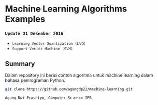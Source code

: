 # Machine Learning Algorithms Examples

### `Update 31 Desember 2016`
- `Learning Vector Quantization (LVQ)`
- `Support Vector Machine (SVM)`

## Summary
Dalam repository ini berisi contoh algoritma untuk machine learning dalam bahasa pemrograman Python.
```bash
git clone https://github.com/agungdp22/machine-learning.git
```

```Agung Dwi Prasetyo, Computer Science IPB```
